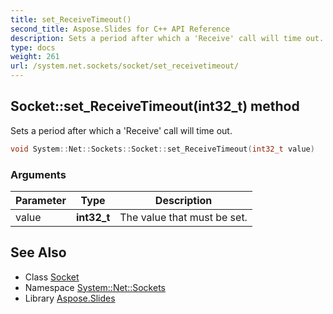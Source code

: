```yaml
---
title: set_ReceiveTimeout()
second_title: Aspose.Slides for C++ API Reference
description: Sets a period after which a 'Receive' call will time out.
type: docs
weight: 261
url: /system.net.sockets/socket/set_receivetimeout/
---
```

## Socket::set_ReceiveTimeout(int32_t) method


Sets a period after which a 'Receive' call will time out.

```cpp
void System::Net::Sockets::Socket::set_ReceiveTimeout(int32_t value)
```


### Arguments

| Parameter | Type | Description |
| --- | --- | --- |
| value | **int32_t** | The value that must be set. |

## See Also

* Class [Socket](../)
* Namespace [System::Net::Sockets](../../)
* Library [Aspose.Slides](../../../)